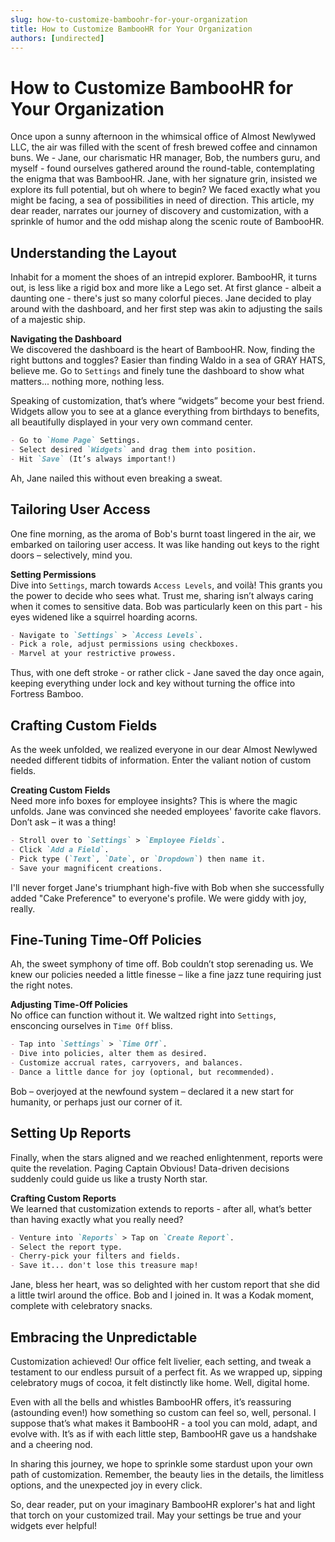 ```yaml
---
slug: how-to-customize-bamboohr-for-your-organization
title: How to Customize BambooHR for Your Organization
authors: [undirected]
---
```



# How to Customize BambooHR for Your Organization

Once upon a sunny afternoon in the whimsical office of Almost Newlywed LLC, the air was filled with the scent of fresh brewed coffee and cinnamon buns. We - Jane, our charismatic HR manager, Bob, the numbers guru, and myself - found ourselves gathered around the round-table, contemplating the enigma that was BambooHR. Jane, with her signature grin, insisted we explore its full potential, but oh where to begin? We faced exactly what you might be facing, a sea of possibilities in need of direction. This article, my dear reader, narrates our journey of discovery and customization, with a sprinkle of humor and the odd mishap along the scenic route of BambooHR.

## Understanding the Layout

Inhabit for a moment the shoes of an intrepid explorer. BambooHR, it turns out, is less like a rigid box and more like a Lego set. At first glance - albeit a daunting one - there's just so many colorful pieces. Jane decided to play around with the dashboard, and her first step was akin to adjusting the sails of a majestic ship.

**Navigating the Dashboard**  
We discovered the dashboard is the heart of BambooHR. Now, finding the right buttons and toggles? Easier than finding Waldo in a sea of GRAY HATS, believe me. Go to `Settings` and finely tune the dashboard to show what matters... nothing more, nothing less. 

Speaking of customization, that’s where “widgets” become your best friend. Widgets allow you to see at a glance everything from birthdays to benefits, all beautifully displayed in your very own command center.

```markdown
- Go to `Home Page` Settings.
- Select desired `Widgets` and drag them into position.
- Hit `Save` (It’s always important!)
```

Ah, Jane nailed this without even breaking a sweat. 

## Tailoring User Access

One fine morning, as the aroma of Bob's burnt toast lingered in the air, we embarked on tailoring user access. It was like handing out keys to the right doors – selectively, mind you.

**Setting Permissions**  
Dive into `Settings`, march towards `Access Levels`, and voilà! This grants you the power to decide who sees what. Trust me, sharing isn’t always caring when it comes to sensitive data. Bob was particularly keen on this part - his eyes widened like a squirrel hoarding acorns.

```markdown
- Navigate to `Settings` > `Access Levels`.
- Pick a role, adjust permissions using checkboxes.
- Marvel at your restrictive prowess.
```

Thus, with one deft stroke - or rather click - Jane saved the day once again, keeping everything under lock and key without turning the office into Fortress Bamboo.

## Crafting Custom Fields

As the week unfolded, we realized everyone in our dear Almost Newlywed needed different tidbits of information. Enter the valiant notion of custom fields.

**Creating Custom Fields**  
Need more info boxes for employee insights? This is where the magic unfolds. Jane was convinced she needed employees' favorite cake flavors. Don’t ask – it was a thing!

```markdown
- Stroll over to `Settings` > `Employee Fields`.
- Click `Add a Field`.
- Pick type (`Text`, `Date`, or `Dropdown`) then name it.
- Save your magnificent creations.
```

I'll never forget Jane's triumphant high-five with Bob when she successfully added "Cake Preference" to everyone's profile. We were giddy with joy, really.

## Fine-Tuning Time-Off Policies  

Ah, the sweet symphony of time off. Bob couldn’t stop serenading us. We knew our policies needed a little finesse – like a fine jazz tune requiring just the right notes.

**Adjusting Time-Off Policies**  
No office can function without it. We waltzed right into `Settings`, ensconcing ourselves in `Time Off` bliss.

```markdown
- Tap into `Settings` > `Time Off`.
- Dive into policies, alter them as desired.
- Customize accrual rates, carryovers, and balances.
- Dance a little dance for joy (optional, but recommended).
```

Bob – overjoyed at the newfound system – declared it a new start for humanity, or perhaps just our corner of it.

## Setting Up Reports

Finally, when the stars aligned and we reached enlightenment, reports were quite the revelation. Paging Captain Obvious! Data-driven decisions suddenly could guide us like a trusty North star.

**Crafting Custom Reports**  
We learned that customization extends to reports - after all, what’s better than having exactly what you really need?

```markdown
- Venture into `Reports` > Tap on `Create Report`.
- Select the report type.
- Cherry-pick your filters and fields.
- Save it... don't lose this treasure map!
```

Jane, bless her heart, was so delighted with her custom report that she did a little twirl around the office. Bob and I joined in. It was a Kodak moment, complete with celebratory snacks.

## Embracing the Unpredictable

Customization achieved! Our office felt livelier, each setting, and tweak a testament to our endless pursuit of a perfect fit. As we wrapped up, sipping celebratory mugs of cocoa, it felt distinctly like home. Well, digital home.

Even with all the bells and whistles BambooHR offers, it’s reassuring (astounding even!) how something so custom can feel so, well, personal. I suppose that’s what makes it BambooHR - a tool you can mold, adapt, and evolve with. It’s as if with each little step, BambooHR gave us a handshake and a cheering nod.

In sharing this journey, we hope to sprinkle some stardust upon your own path of customization. Remember, the beauty lies in the details, the limitless options, and the unexpected joy in every click. 

So, dear reader, put on your imaginary BambooHR explorer's hat and light that torch on your customized trail. May your settings be true and your widgets ever helpful!